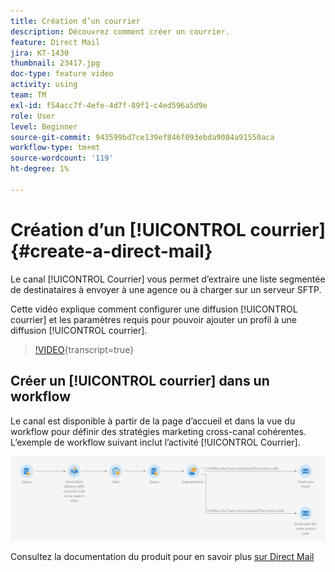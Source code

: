 ```yaml
---
title: Création d’un courrier
description: Découvrez comment créer un courrier.
feature: Direct Mail
jira: KT-1430
thumbnail: 23417.jpg
doc-type: feature video
activity: using
team: TM
exl-id: f54acc7f-4efe-4d7f-89f1-c4ed596a5d9e
role: User
level: Beginner
source-git-commit: 943599bd7ce139ef846f093ebda9084a91550aca
workflow-type: tm+mt
source-wordcount: '119'
ht-degree: 1%

---
```


# Création d’un [!UICONTROL courrier] {#create-a-direct-mail}

Le canal [!UICONTROL Courrier] vous permet d’extraire une liste segmentée de destinataires à envoyer à une agence ou à charger sur un serveur SFTP.

Cette vidéo explique comment configurer une diffusion [!UICONTROL courrier] et les paramètres requis pour pouvoir ajouter un profil à une diffusion [!UICONTROL courrier].

>[!VIDEO](https://video.tv.adobe.com/v/23417?learn=on){transcript=true}

## Créer un [!UICONTROL courrier] dans un workflow

Le canal est disponible à partir de la page d’accueil et dans la vue du workflow pour définir des stratégies marketing cross-canal cohérentes. L’exemple de workflow suivant inclut l’activité [!UICONTROL Courrier].

![Image de workflow](/help/assets/direct_mail_examplewf.png)

Consultez la documentation du produit pour en savoir plus [sur Direct Mail](https://experienceleague.adobe.com/docs/campaign-standard/using/communication-channels/direct-mail/about-direct-mail.html)
